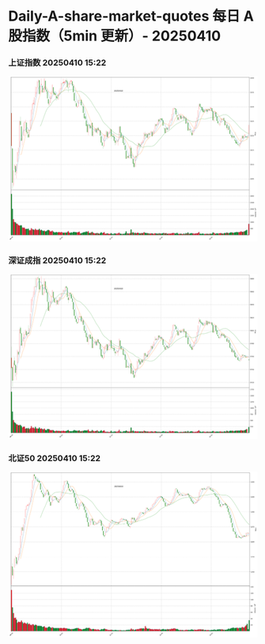 
# Daily-A-share-market-quotes 每日 A 股指数（5min 更新）- 20250410

### 上证指数 20250410 15:22
![](./fig/2025/4/20250410-sh000001.png)

### 深证成指 20250410 15:22
![](./fig/2025/4/20250410-sz399001.png)

### 北证50 20250410 15:22
![](./fig/2025/4/20250410-bj899050.png)
